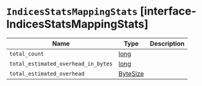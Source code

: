 # `IndicesStatsMappingStats` [interface-IndicesStatsMappingStats]

| Name | Type | Description |
| - | - | - |
| `total_count` | [long](./long.md) | &nbsp; |
| `total_estimated_overhead_in_bytes` | [long](./long.md) | &nbsp; |
| `total_estimated_overhead` | [ByteSize](./ByteSize.md) | &nbsp; |
